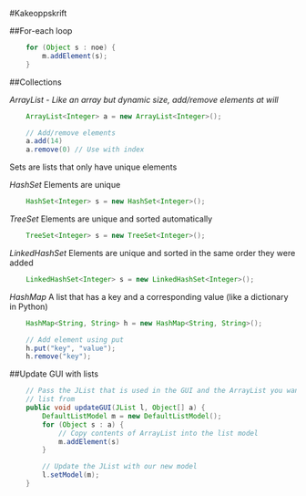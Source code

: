 #Kakeoppskrift

##For-each loop
```java
	for (Object s : noe) {
		m.addElement(s);
    }
```

##Collections 

*ArrayList - Like an array but dynamic size, add/remove elements at will*
```java
	ArrayList<Integer> a = new ArrayList<Integer>();

	// Add/remove elements
	a.add(14)
	a.remove(0) // Use with index
```

Sets are lists that only have unique elements

*HashSet*
Elements are unique
```java
	HashSet<Integer> s = new HashSet<Integer>();
```

*TreeSet*
Elements are unique and sorted automatically
```java
	TreeSet<Integer> s = new TreeSet<Integer>();
```

*LinkedHashSet*
Elements are unique and sorted in the same order they were added
```java
	LinkedHashSet<Integer> s = new LinkedHashSet<Integer>();
```

*HashMap*
A list that has a key and a corresponding value (like a dictionary in Python)
```java
	HashMap<String, String> h = new HashMap<String, String>();

	// Add element using put
	h.put("key", "value");
	h.remove("key");
```

##Update GUI with lists
```java
	// Pass the JList that is used in the GUI and the ArrayList you want to make a  
	// list from
	public void updateGUI(JList l, Object[] a) {
		DefaultListModel m = new DefaultListModel();
		for (Object s : a) {
			// Copy contents of ArrayList into the list model
			m.addElement(s)
		}

		// Update the JList with our new model
		l.setModel(m);
	}
```